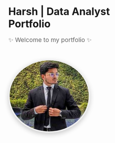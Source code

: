 <!-- === Hero Section === -->
<section class="hero">
  <div class="hero-text">
    <h1>Harsh | Data Analyst Portfolio</h1>
    <p>✨ Welcome to my portfolio ✨</p>
  </div>
  <div class="hero-image">
    <img src="https://raw.githubusercontent.com/harsh-bca/portfolio-assets/main/github_profile_pic.jpg" 
         alt="Harsh Profile Pic">
  </div>
</section>

<style>
/* Hero Section */
.hero {
  display: flex;
  align-items: center;
  justify-content: space-between;
  padding: 40px;
  max-width: 1100px;
  margin: auto;
  gap: 30px;
  flex-wrap: wrap; /* Responsive stacking */
}

/* Left Text */
.hero-text h1 {
  font-size: 2rem;
  margin-bottom: 10px;
}

.hero-text p {
  font-size: 1.2rem;
  color: #666;
}

/* Profile Picture */
.hero-image img {
  width: 250px;        /* control size */
  height: auto;
  border-radius: 50%;  /* circle pic */
  object-fit: cover;
  border: 4px solid #eee;
  box-shadow: 0 6px 15px rgba(0,0,0,0.2);
}
</style>
